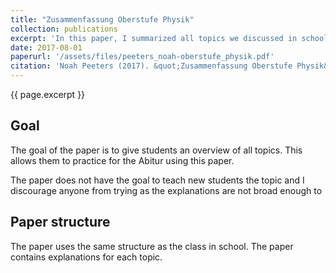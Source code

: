 ```yaml
---
title: "Zusammenfassung Oberstufe Physik"
collection: publications
excerpt: 'In this paper, I summarized all topics we discussed in school in physics.'
date: 2017-08-01
paperurl: '/assets/files/peeters_noah-oberstufe_physik.pdf'
citation: 'Noah Peeters (2017). &quot;Zusammenfassung Oberstufe Physik&quot;'
---
```


{{ page.excerpt }}

## Goal

The goal of the paper is to give students an overview of all topics. This allows them to practice for the Abitur using this paper.

The paper does not have the goal to teach new students the topic and I discourage anyone from trying as the explanations are not broad enough to

## Paper structure

The paper uses the same structure as the class in school. The paper contains explanations for each topic.
